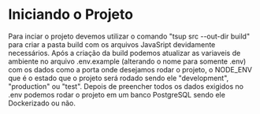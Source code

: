 # Iniciando o Projeto

Para inciar o projeto devemos utilizar o comando "tsup src --out-dir build" para criar a pasta build com os arquivos JavaSript devidamente necessários. Após a criação da build podemos atualizar as variaveis de ambiente no arquivo .env.example (alterando o nome para somente .env) com os dados como a porta onde desejamos rodar o projeto, o NODE_ENV que é o estado que o projeto será rodado sendo ele "development", "production" ou "test". Depois de preencher todos os dados exigidos no .env podemos rodar o projeto em um banco PostgreSQL sendo ele Dockerizado ou não.
